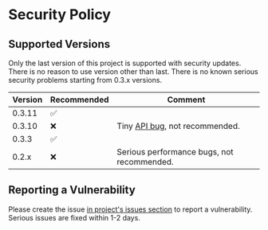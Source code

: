 # Security Policy

## Supported Versions

Only the last version of this project is supported with security updates.
There is no reason to use version other than last.
There is no known serious security problems starting from 0.3.x versions.

| Version | Recommended        | Comment |
| ------- | ------------------ | ------- |
| 0.3.11  | :white_check_mark: |         |
| 0.3.10  | :x:                | Tiny [API bug](https://github.com/mjfryc/mjaron-tinyloki-java/pull/22), not recommended. |
| 0.3.3   | :white_check_mark: |         |
| 0.2.x   | :x:                | Serious performance bugs, not recommended. |

## Reporting a Vulnerability

Please create the issue [in project's issues section](https://github.com/mjfryc/mjaron-tinyloki-java/issues) to report a vulnerability.
Serious issues are fixed within 1-2 days.
